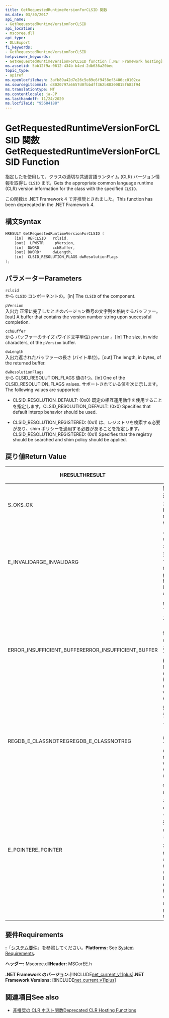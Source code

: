 ```yaml
---
title: GetRequestedRuntimeVersionForCLSID 関数
ms.date: 03/30/2017
api_name:
- GetRequestedRuntimeVersionForCLSID
api_location:
- mscoree.dll
api_type:
- DLLExport
f1_keywords:
- GetRequestedRuntimeVersionForCLSID
helpviewer_keywords:
- GetRequestedRuntimeVersionForCLSID function [.NET Framework hosting]
ms.assetid: 5bb12f9a-0612-434b-b4ed-2db636a20bec
topic_type:
- apiref
ms.openlocfilehash: 3afb89a42d7e26c5e89e6f9458ef3406cc0102ca
ms.sourcegitcommit: d8020797a6657d0fbbdff362b80300815f682f94
ms.translationtype: MT
ms.contentlocale: ja-JP
ms.lasthandoff: 11/24/2020
ms.locfileid: "95684188"
---
```

# <a name="getrequestedruntimeversionforclsid-function"></a><span data-ttu-id="144a9-102">GetRequestedRuntimeVersionForCLSID 関数</span><span class="sxs-lookup"><span data-stu-id="144a9-102">GetRequestedRuntimeVersionForCLSID Function</span></span>

<span data-ttu-id="144a9-103">指定したを使用して、クラスの適切な共通言語ランタイム (CLR) バージョン情報を取得し `CLSID` ます。</span><span class="sxs-lookup"><span data-stu-id="144a9-103">Gets the appropriate common language runtime (CLR) version information for the class with the specified `CLSID`.</span></span>  
  
 <span data-ttu-id="144a9-104">この関数は .NET Framework 4 で非推奨とされました。</span><span class="sxs-lookup"><span data-stu-id="144a9-104">This function has been deprecated in the .NET Framework 4.</span></span>  
  
## <a name="syntax"></a><span data-ttu-id="144a9-105">構文</span><span class="sxs-lookup"><span data-stu-id="144a9-105">Syntax</span></span>  
  
```cpp  
HRESULT GetRequestedRuntimeVersionForCLSID (  
    [in]  REFCLSID   rclsid,
    [out]  LPWSTR     pVersion,
    [in]  DWORD      cchBuffer,
    [out] DWORD*     dwLength,
    [in]  CLSID_RESOLUTION_FLAGS dwResolutionFlags  
);  
```  
  
## <a name="parameters"></a><span data-ttu-id="144a9-106">パラメーター</span><span class="sxs-lookup"><span data-stu-id="144a9-106">Parameters</span></span>  

 `rclsid`  
 <span data-ttu-id="144a9-107">から `CLSID` コンポーネントの。</span><span class="sxs-lookup"><span data-stu-id="144a9-107">[in]  The `CLSID` of the component.</span></span>  
  
 `pVersion`  
 <span data-ttu-id="144a9-108">入出力 正常に完了したときのバージョン番号の文字列を格納するバッファー。</span><span class="sxs-lookup"><span data-stu-id="144a9-108">[out]  A buffer that contains the version number string upon successful completion.</span></span>  
  
 `cchBuffer`  
 <span data-ttu-id="144a9-109">から バッファーのサイズ (ワイド文字単位) `pVersion` 。</span><span class="sxs-lookup"><span data-stu-id="144a9-109">[in]  The size, in wide characters, of the `pVersion` buffer.</span></span>  
  
 `dwLength`  
 <span data-ttu-id="144a9-110">入出力返されたバッファーの長さ (バイト単位)。</span><span class="sxs-lookup"><span data-stu-id="144a9-110">[out] The length, in bytes, of the returned buffer.</span></span>  
  
 `dwResolutionFlags`  
 <span data-ttu-id="144a9-111">から CLSID_RESOLUTION_FLAGS 値の1つ。</span><span class="sxs-lookup"><span data-stu-id="144a9-111">[in]  One of the CLSID_RESOLUTION_FLAGS values.</span></span> <span data-ttu-id="144a9-112">サポートされている値を次に示します。</span><span class="sxs-lookup"><span data-stu-id="144a9-112">The following values are supported:</span></span>  
  
- <span data-ttu-id="144a9-113">CLSID_RESOLUTION_DEFAULT: (0x0) 既定の相互運用動作を使用することを指定します。</span><span class="sxs-lookup"><span data-stu-id="144a9-113">CLSID_RESOLUTION_DEFAULT: (0x0) Specifies that default interop behavior should be used.</span></span>  
  
- <span data-ttu-id="144a9-114">CLSID_RESOLUTION_REGISTERED: (0x1) は、レジストリを検索する必要があり、shim ポリシーを適用する必要があることを指定します。</span><span class="sxs-lookup"><span data-stu-id="144a9-114">CLSID_RESOLUTION_REGISTERED: (0x1) Specifies that the registry should be searched and shim policy should be applied.</span></span>  
  
## <a name="return-value"></a><span data-ttu-id="144a9-115">戻り値</span><span class="sxs-lookup"><span data-stu-id="144a9-115">Return Value</span></span>  
  
|<span data-ttu-id="144a9-116">HRESULT</span><span class="sxs-lookup"><span data-stu-id="144a9-116">HRESULT</span></span>|<span data-ttu-id="144a9-117">説明</span><span class="sxs-lookup"><span data-stu-id="144a9-117">Description</span></span>|  
|-------------|-----------------|  
|<span data-ttu-id="144a9-118">S_OK</span><span class="sxs-lookup"><span data-stu-id="144a9-118">S_OK</span></span>|<span data-ttu-id="144a9-119">関数が正常に返されました。</span><span class="sxs-lookup"><span data-stu-id="144a9-119">The function returned successfully.</span></span>|  
|<span data-ttu-id="144a9-120">E_INVALIDARG</span><span class="sxs-lookup"><span data-stu-id="144a9-120">E_INVALIDARG</span></span>|<span data-ttu-id="144a9-121">パラメーターの1つに無効な型または形式が指定されています。</span><span class="sxs-lookup"><span data-stu-id="144a9-121">One of the parameters has an invalid type or format.</span></span>|  
|<span data-ttu-id="144a9-122">ERROR_INSUFFICIENT_BUFFER</span><span class="sxs-lookup"><span data-stu-id="144a9-122">ERROR_INSUFFICIENT_BUFFER</span></span>|<span data-ttu-id="144a9-123">`pVersion`バッファーのサイズが、バージョン文字列全体を保持するのに十分ではありません。</span><span class="sxs-lookup"><span data-stu-id="144a9-123">The `pVersion` buffer is not large enough to hold the entire version string.</span></span>|  
|<span data-ttu-id="144a9-124">REGDB_E_CLASSNOTREG</span><span class="sxs-lookup"><span data-stu-id="144a9-124">REGDB_E_CLASSNOTREG</span></span>|<span data-ttu-id="144a9-125">指定されたに登録されているクラスがありません `CLSID` 。</span><span class="sxs-lookup"><span data-stu-id="144a9-125">There is no class registered with the specified `CLSID`.</span></span>|  
|<span data-ttu-id="144a9-126">E_POINTER</span><span class="sxs-lookup"><span data-stu-id="144a9-126">E_POINTER</span></span>|<span data-ttu-id="144a9-127">`dwLength` が null であるか、または `cchBuffer` バージョン文字列を保持するのに十分な大きさですが、が `pVersion` null です。</span><span class="sxs-lookup"><span data-stu-id="144a9-127">`dwLength` is null, or `cchBuffer` is large enough to hold the version string, but `pVersion` is null.</span></span>|  
  
## <a name="requirements"></a><span data-ttu-id="144a9-128">要件</span><span class="sxs-lookup"><span data-stu-id="144a9-128">Requirements</span></span>  

 <span data-ttu-id="144a9-129">**:**「[システム要件](../../get-started/system-requirements.md)」を参照してください。</span><span class="sxs-lookup"><span data-stu-id="144a9-129">**Platforms:** See [System Requirements](../../get-started/system-requirements.md).</span></span>  
  
 <span data-ttu-id="144a9-130">**ヘッダー:** Mscoree.dll</span><span class="sxs-lookup"><span data-stu-id="144a9-130">**Header:** MSCorEE.h</span></span>  
  
 <span data-ttu-id="144a9-131">**.NET Framework のバージョン:**[!INCLUDE[net_current_v11plus](../../../../includes/net-current-v11plus-md.md)]</span><span class="sxs-lookup"><span data-stu-id="144a9-131">**.NET Framework Versions:** [!INCLUDE[net_current_v11plus](../../../../includes/net-current-v11plus-md.md)]</span></span>  
  
## <a name="see-also"></a><span data-ttu-id="144a9-132">関連項目</span><span class="sxs-lookup"><span data-stu-id="144a9-132">See also</span></span>

- [<span data-ttu-id="144a9-133">非推奨の CLR ホスト関数</span><span class="sxs-lookup"><span data-stu-id="144a9-133">Deprecated CLR Hosting Functions</span></span>](deprecated-clr-hosting-functions.md)
